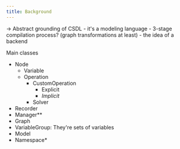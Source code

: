 ```yaml
---
title: Background
---
```


-> Abstract grounding of CSDL
    - it's a modeling language
    - 3-stage compilation process? (graph transformations at least)
    - the idea of a backend



Main classes
- Node
  - Variable
  - Operation
    - CustomOperation
      - Explicit
      - *Implicit*
    - Solver
- Recorder
- Manager**
- Graph
- VariableGroup: They're sets of variables
- Model
- Namespace*







